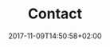 ---
title: Contact
date: 2017-11-09T14:50:58+02:00
draft: false
description: Jennifer Choi - jenniferchoi@protonmail.com
header:
  description: Every project starts with a <span class="accent-text">conversation</span>, just drop me a line and let's create something great together.
  image:
    url: contact-hero.png
    alt: The chair for meeting image
    media: "(max-width: 46.25em)"
    params:
    - options: 1130x500
    - options: 848x443 Center
    - options: 565x420 Center
    - options: 360x318
text_groups:
  - name: Collaboration
    description: <p>Always here to learn from you.</p><br/><p>Feel free to reach out&#58; <a class="accent-text bold-text" href="mailto:jenniferchoi@protonmail.com?subject=Hello,%20Jennifer Choi!%20Lets%20make%20something%20great%20together!">jenniferchoi@protonmail.com</a> <p>562) 826-7740</p></p>
---